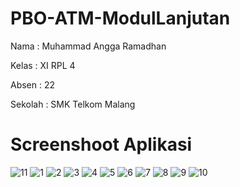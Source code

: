 # PBO-ATM-ModulLanjutan

Nama : Muhammad Angga Ramadhan

Kelas : XI RPL 4

Absen : 22

Sekolah : SMK Telkom Malang

# Screenshoot Aplikasi
![11](https://cloud.githubusercontent.com/assets/22186783/22863479/7b3a2b18-f173-11e6-9b3c-ede1edc39dff.JPG)
![1](https://cloud.githubusercontent.com/assets/22186783/22863480/7b4a737e-f173-11e6-9c0b-e648b3c76568.JPG)
![2](https://cloud.githubusercontent.com/assets/22186783/22863481/7b5d1768-f173-11e6-9c57-fb7e7af04b3f.JPG)
![3](https://cloud.githubusercontent.com/assets/22186783/22863482/7b6f465e-f173-11e6-9aba-cbb2b54c1f90.JPG)
![4](https://cloud.githubusercontent.com/assets/22186783/22863483/7b800e80-f173-11e6-9a3a-86ec2fcac1d0.JPG)
![5](https://cloud.githubusercontent.com/assets/22186783/22863484/7b8d3e52-f173-11e6-9216-58b832ac70da.JPG)
![6](https://cloud.githubusercontent.com/assets/22186783/22863485/7b9ceb68-f173-11e6-8588-ae58c39c0e94.JPG)
![7](https://cloud.githubusercontent.com/assets/22186783/22863486/7bb296c0-f173-11e6-8233-61ce26b6a96d.JPG)
![8](https://cloud.githubusercontent.com/assets/22186783/22863487/7bbf3380-f173-11e6-8346-ff102c71a86e.JPG)
![9](https://cloud.githubusercontent.com/assets/22186783/22863488/7be47122-f173-11e6-868b-d840b8c600a1.JPG)
![10](https://cloud.githubusercontent.com/assets/22186783/22863489/7bf5f2a8-f173-11e6-951e-ec6c44905c60.JPG)
